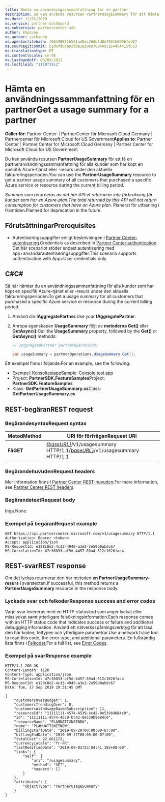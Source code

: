 ```yaml
---
title: Hämta en användningssammanfattning för en partner
description: Du kan använda resursen PartnerUsageSummary för att hämta en partneranvändningssammanfattning för alla kunder som har köpt en specifik Azure-tjänst eller -resurs under den aktuella faktureringsperioden.
ms.date: 11/01/2019
ms.service: partner-dashboard
ms.subservice: partnercenter-sdk
author: khpavan
ms.author: sakhanda
ms.openlocfilehash: f003980f1b521ad0ac26dbfd0d4821b9096fdd27
ms.sourcegitcommit: b1d6fd0ca93d8a3e30e970844d3164454415f553
ms.translationtype: MT
ms.contentlocale: sv-SE
ms.lasthandoff: 06/09/2021
ms.locfileid: "111873912"
---
```

# <a name="get-a-usage-summary-for-a-partner"></a><span data-ttu-id="d7252-103">Hämta en användningssammanfattning för en partner</span><span class="sxs-lookup"><span data-stu-id="d7252-103">Get a usage summary for a partner</span></span>

<span data-ttu-id="d7252-104">**Gäller för**: Partner Center-| PartnerCenter för Microsoft Cloud Germany | Partnercenter för Microsoft Cloud for US Government</span><span class="sxs-lookup"><span data-stu-id="d7252-104">**Applies to**: Partner Center | Partner Center for Microsoft Cloud Germany | Partner Center for Microsoft Cloud for US Government</span></span>

<span data-ttu-id="d7252-105">Du kan använda resursen **PartnerUsageSummary** för att få en partneranvändningssammanfattning för alla kunder som har köpt en specifik Azure-tjänst eller -resurs under den aktuella faktureringsperioden.</span><span class="sxs-lookup"><span data-stu-id="d7252-105">You can use the **PartnerUsageSummary** resource to get a partner usage summary of all customers that purchased a specific Azure service or resource during the current billing period.</span></span>

<span data-ttu-id="d7252-106">*Summan som returneras av det här API:et returnerar inte förbrukning för kunder som har en Azure-plan.*</span><span class="sxs-lookup"><span data-stu-id="d7252-106">*The total returned by this API will not return consumption for customers that have an Azure plan.*</span></span> <span data-ttu-id="d7252-107">Planerat för utfasning i framtiden.</span><span class="sxs-lookup"><span data-stu-id="d7252-107">Planned for deprecation in the future.</span></span>

## <a name="prerequisites"></a><span data-ttu-id="d7252-108">Förutsättningar</span><span class="sxs-lookup"><span data-stu-id="d7252-108">Prerequisites</span></span>

- <span data-ttu-id="d7252-109">Autentiseringsuppgifter enligt beskrivningen i [Partner Center-autentisering](partner-center-authentication.md).</span><span class="sxs-lookup"><span data-stu-id="d7252-109">Credentials as described in [Partner Center authentication](partner-center-authentication.md).</span></span> <span data-ttu-id="d7252-110">Det här scenariot stöder endast autentisering med app+användarautentiseringsuppgifter.</span><span class="sxs-lookup"><span data-stu-id="d7252-110">This scenario supports authentication with App+User credentials only.</span></span>

## <a name="c"></a><span data-ttu-id="d7252-111">C\#</span><span class="sxs-lookup"><span data-stu-id="d7252-111">C\#</span></span>

<span data-ttu-id="d7252-112">Så här hämtar du en användningssammanfattning för alla kunder som har köpt en specifik Azure-tjänst eller -resurs under den aktuella faktureringsperioden:</span><span class="sxs-lookup"><span data-stu-id="d7252-112">To get a usage summary for all customers that purchased a specific Azure service or resource during the current billing period:</span></span>

1. <span data-ttu-id="d7252-113">Använd din **IAggregatePartner.**</span><span class="sxs-lookup"><span data-stu-id="d7252-113">Use your **IAggregatePartner**.</span></span>

2. <span data-ttu-id="d7252-114">Anropa egenskapen **UsageSummary** följt av **metoderna Get()** eller **GetAsync():**</span><span class="sxs-lookup"><span data-stu-id="d7252-114">Call the **UsageSummary** property, followed by the **Get()** or **GetAsync()** methods:</span></span>

    ``` csharp
    // IAggregatePartner partnerOperations;

    var usageSummary = partnerOperations.UsageSummary.Get();
    ```

<span data-ttu-id="d7252-115">Ett exempel finns i följande:</span><span class="sxs-lookup"><span data-stu-id="d7252-115">For an example, see the following:</span></span>

- <span data-ttu-id="d7252-116">Exempel: [Konsoltestapp](console-test-app.md)</span><span class="sxs-lookup"><span data-stu-id="d7252-116">Sample: [Console test app](console-test-app.md)</span></span>
- <span data-ttu-id="d7252-117">Project: **PartnerSDK.FeatureSamples**</span><span class="sxs-lookup"><span data-stu-id="d7252-117">Project: **PartnerSDK.FeatureSamples**</span></span>
- <span data-ttu-id="d7252-118">Klass: **GetPartnerUsageSummary.cs**</span><span class="sxs-lookup"><span data-stu-id="d7252-118">Class: **GetPartnerUsageSummary.cs**</span></span>

## <a name="rest-request"></a><span data-ttu-id="d7252-119">REST-begäran</span><span class="sxs-lookup"><span data-stu-id="d7252-119">REST request</span></span>

### <a name="request-syntax"></a><span data-ttu-id="d7252-120">Begärandesyntax</span><span class="sxs-lookup"><span data-stu-id="d7252-120">Request syntax</span></span>

| <span data-ttu-id="d7252-121">Metod</span><span class="sxs-lookup"><span data-stu-id="d7252-121">Method</span></span>  | <span data-ttu-id="d7252-122">URI för förfrågan</span><span class="sxs-lookup"><span data-stu-id="d7252-122">Request URI</span></span>                                                         |
|---------|---------------------------------------------------------------------|
| <span data-ttu-id="d7252-123">**Få**</span><span class="sxs-lookup"><span data-stu-id="d7252-123">**GET**</span></span> | <span data-ttu-id="d7252-124">[*{baseURL}*](partner-center-rest-urls.md)/v1/usagesummary HTTP/1.1</span><span class="sxs-lookup"><span data-stu-id="d7252-124">[*{baseURL}*](partner-center-rest-urls.md)/v1/usagesummary HTTP/1.1</span></span> |

### <a name="request-headers"></a><span data-ttu-id="d7252-125">Begärandehuvuden</span><span class="sxs-lookup"><span data-stu-id="d7252-125">Request headers</span></span>

<span data-ttu-id="d7252-126">Mer information finns i [Partner Center REST-huvuden.](headers.md)</span><span class="sxs-lookup"><span data-stu-id="d7252-126">For more information, see [Partner Center REST headers](headers.md).</span></span>

### <a name="request-body"></a><span data-ttu-id="d7252-127">Begärandetext</span><span class="sxs-lookup"><span data-stu-id="d7252-127">Request body</span></span>

<span data-ttu-id="d7252-128">Inga.</span><span class="sxs-lookup"><span data-stu-id="d7252-128">None.</span></span>

### <a name="request-example"></a><span data-ttu-id="d7252-129">Exempel på begäran</span><span class="sxs-lookup"><span data-stu-id="d7252-129">Request example</span></span>

```http
GET https://api.partnercenter.microsoft.com/v1/usagesummary HTTP/1.1
Authorization: Bearer <token>
Accept: application/json
MS-RequestId: e128c8e2-4c33-4940-a3e2-2e59b0abdc67
MS-CorrelationId: 47c36033-af5d-4457-80a4-512c1626fac4
```

## <a name="rest-response"></a><span data-ttu-id="d7252-130">REST-svar</span><span class="sxs-lookup"><span data-stu-id="d7252-130">REST response</span></span>

<span data-ttu-id="d7252-131">Om det lyckas returnerar den här metoden **en PartnerUsageSummary-resurs** i svarstexten.</span><span class="sxs-lookup"><span data-stu-id="d7252-131">If successful, this method returns a **PartnerUsageSummary** resource in the response body.</span></span>

### <a name="response-success-and-error-codes"></a><span data-ttu-id="d7252-132">Lyckade svar och felkoder</span><span class="sxs-lookup"><span data-stu-id="d7252-132">Response success and error codes</span></span>

<span data-ttu-id="d7252-133">Varje svar levereras med en HTTP-statuskod som anger lyckat eller misslyckat samt ytterligare felsökningsinformation.</span><span class="sxs-lookup"><span data-stu-id="d7252-133">Each response comes with an HTTP status code that indicates success or failure and additional debugging information.</span></span> <span data-ttu-id="d7252-134">Använd ett nätverksspårningsverktyg för att läsa den här koden, feltypen och ytterligare parametrar.</span><span class="sxs-lookup"><span data-stu-id="d7252-134">Use a network trace tool to read this code, the error type, and additional parameters.</span></span> <span data-ttu-id="d7252-135">En fullständig lista finns i [Felkoder.](error-codes.md)</span><span class="sxs-lookup"><span data-stu-id="d7252-135">For a full list, see [Error Codes](error-codes.md).</span></span>

### <a name="response-example"></a><span data-ttu-id="d7252-136">Exempel på svar</span><span class="sxs-lookup"><span data-stu-id="d7252-136">Response example</span></span>

```http
HTTP/1.1 200 OK
Content-Length: 1120
Content-Type: application/json
MS-CorrelationId: 47c36033-af5d-4457-80a4-512c1626fac4
MS-RequestId: e128c8e2-4c33-4940-a3e2-2e59b0abdc67
Date: Tue, 17 Sep 2019 20:31:45 GMT

{
    "customersOverBudget": 1,
    "customersTrendingOver": 0,
    "customersWithUsageBasedSubscription": 11,
    "resourceId": "11111111-4574-4539-bc42-0e539b9684c0",
    "id": "11111111-4574-4539-bc42-0e539b9684c0",
    "resourceName": "PLAMUATT2NETNEW",
    "name": "PLAMUATT2NETNEW",
    "billingStartDate": "2019-08-28T00:00:00-07:00",
    "billingEndDate": "2019-09-27T00:00:00-07:00",
    "totalCost": 22.861172,
    "currencyLocale": "fr-FR",
    "lastModifiedDate": "2019-09-01T23:04:41.193+00:00",
    "links": {
        "self": {
            "uri": "/usagesummary",
            "method": "GET",
            "headers": []
        }
    },
    "attributes": {
        "objectType": "PartnerUsageSummary"
    }
}
```
